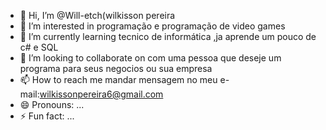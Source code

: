 - 👋 Hi, I’m @Will-etch(wilkisson pereira
- 👀 I’m interested in programação e programação de video games
- 🌱 I’m currently learning tecnico de informática ,ja aprende um pouco de c# e SQL
- 💞️ I’m looking to collaborate on com uma pessoa que deseje um programa para seus negocios ou sua empresa
- 📫 How to reach me mandar mensagem no meu e-mail:wilkissonpereira6@gmail.com
- 😄 Pronouns: ...
- ⚡ Fun fact: ...

<!---
Will-etch/Will-etch is a ✨ special ✨ repository because its `README.md` (this file) appears on your GitHub profile.
You can click the Preview link to take a look at your changes.
--->
